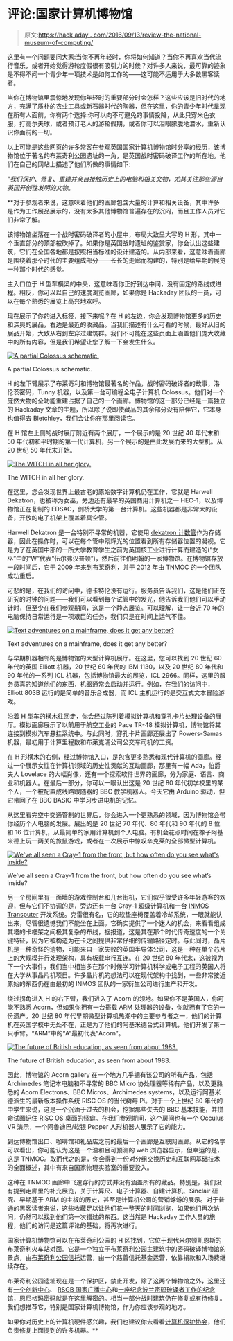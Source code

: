 # 评论:国家计算机博物馆

> 原文:[https://hack aday . com/2016/09/13/review-the-national-museum-of-computing/](https://hackaday.com/2016/09/13/review-the-national-museum-of-computing/)

这里有一个问题要问大家:当你不再年轻时，你将如何知道？当你不再喜欢当代流行音乐，或者开始觉得游轮度假很有吸引力的时候？对许多人来说，最可靠的迹象是不得不问一个青少年一项技术是如何工作的——这可能不适用于大多数黑客读者。

当你在博物馆里震惊地发现你年轻时的重要部分时会怎样？这些应该是旧时代的地方，充满了质朴的农业工具或新石器时代的陶器，但在这里，你的青少年时代呈现在所有人面前。你有两个选择:你可以向不可避免的事情投降，从此只穿米色衣服，打高尔夫球，或者预订老人的游轮假期，或者你可以泪眼朦胧地潜水，重新认识你面前的一切。

以上可能是这些网页的许多常客在参观英国国家计算机博物馆时分享的经历，该博物馆位于著名的布莱奇利公园遗址的一角，是英国战时密码破译工作的所在地。他们在自己的网站上描述了他们所做的事情如下:

"*我们保护、修复、重建并亲自接触历史上的电脑和相关文物，尤其关注那些源自英国开创性发明的文物*。

 **对于参观者来说，这意味着他们的画廊包含大量的计算和相关设备，其中许多是作为工作展品展示的，没有太多其他博物馆普遍存在的沉闷，而且工作人员对它们非常了解。

该博物馆坐落在一个战时密码破译者的小屋中，布局大致呈大写的 H 形，其中一个垂直部分的顶部被砍掉了。如果你是英国战时遗址的鉴赏家，你会认出这些建筑，它们在全国各地都是按照相当标准的设计建造的。从内部来看，这意味着画廊是围绕着那个时代的主要组成部分——长长的走廊而构建的，特别是给早期的展览一种那个时代的感觉。

主入口位于 H 型车横梁的中央，这意味着你正好到达中间，没有固定的路线或进程。相反，你可以以自己的速度浏览画廊，如果你是 Hackaday 团队的一员，可以在每个熟悉的展览上高兴地欢呼。

现在展示了你的进入标签，接下来呢？在 H 的左边，你会发现博物馆更多的历史和深奥的展品，右边是最近的收藏品。当我们描述有什么可看的时候，最好从旧的展品开始，大致从右到左穿过建筑群。我们不可能在这些页面上涵盖他们庞大收藏中的所有内容，但是我们希望让您了解一下会发生什么。

[![A partial Colossus schematic.](../Images/94a13a0906ccaff40e0e8d0ecb16f434.png)](https://hackaday.com/wp-content/uploads/2016/08/tnmoc-colossus-schematic.jpg)

A partial Colossus schematic.

H 的左下臂展示了布莱奇利和博物馆最著名的作品，战时密码破译者的故事，洛伦茨密码，Tunny 机器，以及第一台可编程全电子计算机 Colossus。他们对一个庞然大物的全功能重建占据了自己的一个画廊。博物馆的这一部分已经是一篇独立的 Hackaday 文章的主题，所以除了说即使藏品的其余部分没有陪伴它，它本身也值得去 Bletchley，我们会让你在那里阅读它。

在 H 馆左上侧的战时展厅附近有两个展厅，一个展示的是 20 世纪 40 年代末和 50 年代初和平时期的第一代计算机，另一个展示的是由此发展而来的大型机。从 20 世纪 50 年代末开始。

[![The WITCH in all her glory.](../Images/ddb52ca1eb3b4627429a363b42d04857.png)](https://hackaday.com/wp-content/uploads/2016/08/tnmoc-witch.jpg)

The WITCH in all her glory.

在这里，您会发现世界上最古老的原始数字计算机仍在工作，它就是 Harwell Dekatron，也被称为女巫，旁边还有最早的英国商用计算机之一 HEC-1，以及博物馆正在复制的 EDSAC，剑桥大学的第一台计算机。这些机器都是非常大的设备，开放的电子机架上覆盖着真空管。

Harwell Dekatron 是一台特别不寻常的机器，它使用 [dekatron 计数管](https://en.wikipedia.org/wiki/Dekatron)作为存储器，因此在操作时，可以在每个管中氖辉光的位置看到所有存储器位置的凝视。它是为了在英国中部的一所大学教育学生之前为英国核工业进行计算而建造的(“女巫”中的“W”代表“伍尔弗汉普顿”)，然后前往伯明翰的一家博物馆。在博物馆存放一段时间后，它于 2009 年来到布莱奇利，并于 2012 年由 TNMOC 的一个团队成功重启。

可悲的是，在我们的访问中，德卡特伦没有运行。服务员告诉我们，这是他们正在研究的时钟的问题——我们可以看到每个试管中的发光，他告诉我们他们可以手动计时，但至少在我们参观期间，这是一个静态展览。可以理解，让一台近 70 年的电脑保持日常运行是一项艰巨的任务，我们只是在时间上运气不佳。

[![Text adventures on a mainframe, does it get any better?](../Images/2ce55c3ad19b787b8f90990d1e579a9f.png)](https://hackaday.com/wp-content/uploads/2016/08/tnmoc-icl-text-adventure.jpg)

Text adventures on a mainframe, does it get any better?

与早期机器相邻的是博物馆的大型计算机展厅。在这里，您可以找到 20 世纪 60 年代的英国 Elliott 机器，20 世纪 60 年代的 IBM 1130，以及 20 世纪 80 年代和 90 年代的一系列 ICL 机器，包括博物馆最大的展览，ICL 2966。同样，这里的服务员真的知道他们的东西，机器通常会启动并运行。例如，在我们的访问中，Elliott 803B 运行的是简单的音乐合成器，而 ICL 主机运行的是交互式文本冒险游戏。

沿着 H 型车的横木往回走，你会经过陈列着模拟计算机和穿孔卡片处理设备的展厅。模拟画廊展示了以前用于航空工业的 Pace TR-48 模拟计算机，博物馆将其连接到模拟汽车悬挂系统中。与此同时，穿孔卡片画廊还展出了 Powers-Samas 机器，最初用于计算里程数和布莱克浦公司公交车司机的工资。

在 H 形横木的右侧，经过博物馆入口，是包含更多熟悉和现代计算机的画廊。经过一个展示女性在计算机领域的历史性贡献的互动画廊，那里有一幅 Ada，伯爵夫人 Lovelace 的大幅肖像，还有一个探索软件世界的画廊，分为家庭、语言、商业和机器人。在最后一部分，你可以一眼认出这是 20 世纪 80 年代初学校里的某个人，一个被配置成线路跟随器的 BBC 教学机器人。今天它由 Arduino 驱动，但它带回了在 BBC BASIC 中学习步进电机的记忆。

从这里看完空中交通管制的世界后，你会进入一个更熟悉的领域，因为博物馆会带你经历个人电脑的发展。展出的是 20 世纪 70 年代、80 年代和 90 年代的 8 位和 16 位计算机，从最简单的家用计算机到个人电脑。有机会花点时间在橡子阿基米德上玩一两关的旅鼠游戏，或者在一次展示中惊叹辛克莱的全部微型计算机。

[![We've all seen a Cray-1 from the front, but how often do you see what's inside?](../Images/684fc87a442ea9c6eeebc8b6390a12f9.png)](https://hackaday.com/wp-content/uploads/2016/08/tnmoc-cray.jpg)

We’ve all seen a Cray-1 from the front, but how often do you see what’s inside?

另一个房间里有一面墙的游戏控制台和几台街机，它们似乎很受许多年轻游客的欢迎，但与它们不协调的是，旁边还有一台 Cray-1 超级计算机和一台 [INMOS Transputer](https://en.wikipedia.org/wiki/Transputer) 开发系统。克雷很有名，它的软垫座椅覆盖着冷却系统，一眼就能认出来，尽管很遗憾我们不能坐在上面。它确实提供了一个迷人的机会，来看看组成其塔的卡框架之间极其复杂的布线，据报道，这是其在那个时代传奇速度的一个关键特征，因为它被构造为在卡之间提供非常仔细的传输路径定时。与此同时，晶片机是一种奇怪的遗物，可能来自一家失败的英国半导体公司，这是一种在单个芯片上的大规模并行处理架构，具有板载串行互连。在 20 世纪 80 年代末，这被视为下一个大事件，我们当中相当多在那个时候学习计算机科学或电子工程的英国人将在大学从事晶片机项目。许多晶片机的想法可以在现代架构中找到，一些非常接近原始的东西仍在由最初的 INMOS 团队的一家衍生公司进行生产和开发。

绕过拐角进入 H 的右下臂，我们进入了 Acorn 的领地。如果你不是英国人，你可能不熟悉 Acorn，但如果你拥有一台搭载 ARM 处理器的设备，你就拥有了它的一份遗产。20 世纪 80 年代早期微型计算机热潮中的主要参与者之一，他们的计算机在英国学校中无处不在，正是为了他们的阿基米德台式计算机，他们开发了第一只手臂。“ARM”中的“A”最初代表“Acorn”。

[![The future of British education, as seen from about 1983.](../Images/edad63c041600b4f731ba7cdd72eda58.png)](https://hackaday.com/wp-content/uploads/2016/08/tnmoc-row-of-bbcs.jpg)

The future of British education, as seen from about 1983.

因此，博物馆的 Acorn gallery 在一个地方几乎拥有该公司的所有产品，包括 Archimedes 笔记本电脑和不寻常的 BBC Micro 协处理器等稀有产品，以及更熟悉的 Acorn Electrons、BBC Micros、Archimedes systems，以及运行阿基米德派生的最新版本操作系统 RISC OS 的当代树莓 Pi。对于一个上世纪 80 年代的中学生来说，这是一个沉湎于过去的机会，挖掘那些失去的 BBC 基本技能，并拼命试图记住 RISC OS 桌面的怪癖。在我们参观期间，这个房间也有一个 Occulus VR 演示，一个阿鲁迪巴/软银 Pepper 人形机器人展示了它的能力。

到达博物馆出口、咖啡馆和礼品店之前的最后一个画廊是互联网画廊。从它的名字可以看出，你可能认为这是一个温和且可预测的 web 浏览器显示，但幸运的是，这是 TNMOC。取而代之的是，你会得到一份对分组交换历史和互联网基础技术的全面概述，其中有来自国家物理实验室的重要投入。

这种在 TNMOC 画廊中飞速穿行的方式并没有涵盖所有的藏品。特别是，我们没有提到走廊里的补充展览，关于计算尺、电子计算器、自建计算机、Sinclair 研究、早期基于 ARM 的主板的历史，甚至是计算机公司的营销蜉蝣的展示。对于普通的黑客读者来说，这些收藏足以让他们花一整天的时间浏览，如果他们再次访问，仍然可以找到他们第一次错过的东西。这当然是 Hackaday 工作人员的旅程，他们的访问是这篇评论的基础，将再次进行。

国家计算机博物馆可以在布莱奇利公园的 H 区找到，它位于现代米尔顿凯恩斯的布莱奇利火车站对面。它是一个独立于布莱奇利公园主建筑中的密码破译博物馆的景点，由[布莱奇利公园信托](http://www.bletchleypark.org.uk/)运营，由一个慈善信托基金运营，依靠捐款和入场费继续存在。

布莱奇利公园遗址现在是一个保护区，禁止开发，除了这两个博物馆之外，这里还有[一个创新中心](http://www.bletchleypark.org.uk/content/about/inncen.rhtm)、 [RSGB 国家广播中心](http://nationalradiocentre.com/)和[一座纪念波兰密码破译者工作的纪念馆](http://www.geograph.org.uk/photo/2362409)，恩尼格玛密码就是在这里解密的。相当一部分战时建筑仍在修复或有待修复。我们想推荐它，特别是国家计算机博物馆，作为你应该参观的地方。

如果你对历史上的计算机硬件感兴趣，我们也建议你去看看[计算机保护协会](http://www.computerconservationsociety.org/)，他们负责修复上面提到的许多机器。**